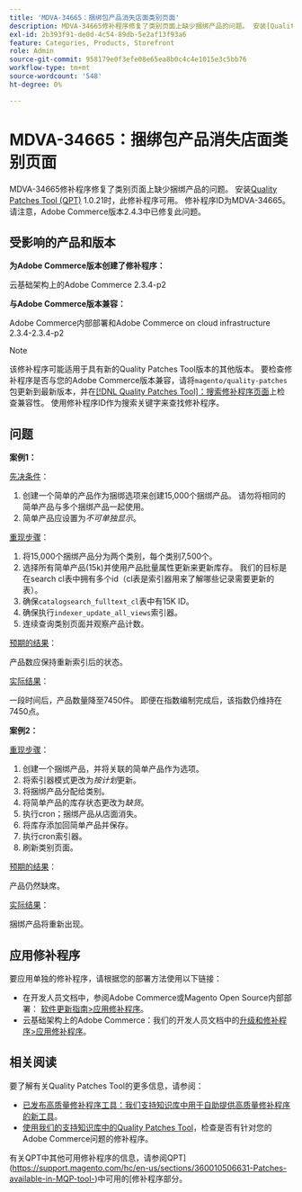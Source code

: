 ```yaml
---
title: 'MDVA-34665：捆绑包产品消失店面类别页面'
description: MDVA-34665修补程序修复了类别页面上缺少捆绑产品的问题。 安装[Quality Patches Tool (QPT)](/help/announcements/adobe-commerce-announcements/magento-quality-patches-released-new-tool-to-self-serve-quality-patches.md) 1.0.21后，即可使用此修补程序。 修补程序ID为MDVA-34665。 请注意，Adobe Commerce版本2.4.3中已修复此问题。
exl-id: 2b393f91-de0d-4c54-89db-5e2af13f93a6
feature: Categories, Products, Storefront
role: Admin
source-git-commit: 958179e0f3efe08e65ea8b0c4c4e1015e3c5bb76
workflow-type: tm+mt
source-wordcount: '548'
ht-degree: 0%

---
```


# MDVA-34665：捆绑包产品消失店面类别页面

MDVA-34665修补程序修复了类别页面上缺少捆绑产品的问题。 安装[Quality Patches Tool (QPT)](/help/announcements/adobe-commerce-announcements/magento-quality-patches-released-new-tool-to-self-serve-quality-patches.md) 1.0.21时，此修补程序可用。 修补程序ID为MDVA-34665。 请注意，Adobe Commerce版本2.4.3中已修复此问题。

## 受影响的产品和版本

**为Adobe Commerce版本创建了修补程序：**

云基础架构上的Adobe Commerce 2.3.4-p2

**与Adobe Commerce版本兼容：**

Adobe Commerce内部部署和Adobe Commerce on cloud infrastructure 2.3.4-2.3.4-p2

>[!NOTE]
>
>该修补程序可能适用于具有新的Quality Patches Tool版本的其他版本。 要检查修补程序是否与您的Adobe Commerce版本兼容，请将`magento/quality-patches`包更新到最新版本，并在[[!DNL Quality Patches Tool]：搜索修补程序页面](https://devdocs.magento.com/quality-patches/tool.html#patch-grid)上检查兼容性。 使用修补程序ID作为搜索关键字来查找修补程序。

## 问题

**案例1：**

<u>先决条件</u>：

1. 创建一个简单的产品作为捆绑选项来创建15,000个捆绑产品。 请勿将相同的简单产品与多个捆绑产品一起使用。
1. 简单产品应设置为&#x200B;*不可单独显示*。

<u>重现步骤</u>：

1. 将15,000个捆绑产品分为两个类别，每个类别7,500个。
1. 选择所有简单产品(15k)并使用产品批量属性更新来更新库存。 我们的目标是在search cl表中拥有多个id（cl表是索引器用来了解哪些记录需要更新的表）。
1. 确保`catalogsearch_fulltext_cl`表中有15K ID。
1. 确保执行`indexer_update_all_views`索引器。
1. 连续查询类别页面并观察产品计数。

<u>预期的结果</u>：

产品数应保持重新索引后的状态。

<u>实际结果</u>：

一段时间后，产品数量降至7450件。 即便在指数编制完成后，该指数仍维持在7450点。

**案例2：**

<u>重现步骤</u>：

1. 创建一个捆绑产品，并将关联的简单产品作为选项。
1. 将索引器模式更改为&#x200B;*按计划*&#x200B;更新。
1. 将捆绑产品分配给类别。
1. 将简单产品的库存状态更改为&#x200B;*缺货*。
1. 执行cron；捆绑产品从店面消失。
1. 将库存添加回简单产品并保存。
1. 执行cron索引器。
1. 刷新类别页面。

<u>预期的结果</u>：

产品仍然缺席。

<u>实际结果</u>：

捆绑产品将重新出现。

## 应用修补程序

要应用单独的修补程序，请根据您的部署方法使用以下链接：

* 在开发人员文档中，参阅Adobe Commerce或Magento Open Source内部部署： [软件更新指南>应用修补程序](https://devdocs.magento.com/guides/v2.4/comp-mgr/patching/mqp.html)。
* 云基础架构上的Adobe Commerce：我们的开发人员文档中的[升级和修补程序>应用修补程序](https://devdocs.magento.com/cloud/project/project-patch.html)。

## 相关阅读

要了解有关Quality Patches Tool的更多信息，请参阅：

* [已发布高质量修补程序工具：我们支持知识库中用于自助提供高质量修补程序的新工具](/help/announcements/adobe-commerce-announcements/magento-quality-patches-released-new-tool-to-self-serve-quality-patches.md)。
* [使用我们的支持知识库中的Quality Patches Tool](/help/support-tools/patches-available-in-qpt-tool/check-patch-for-magento-issue-with-magento-quality-patches.md)，检查是否有针对您的Adobe Commerce问题的修补程序。

有关QPT中其他可用修补程序的信息，请参阅QPT](https://support.magento.com/hc/en-us/sections/360010506631-Patches-available-in-MQP-tool-)中可用的[修补程序部分。
